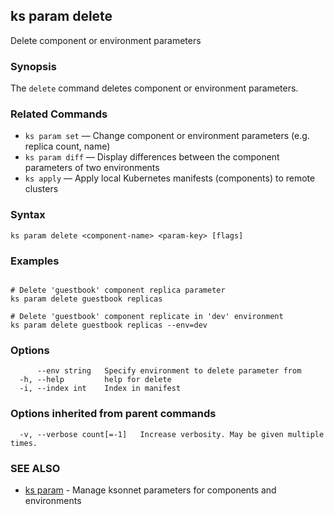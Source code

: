 ## ks param delete

Delete component or environment parameters

### Synopsis


The `delete` command deletes component or environment parameters.

### Related Commands

* `ks param set` — Change component or environment parameters (e.g. replica count, name)
* `ks param diff` — Display differences between the component parameters of two environments
* `ks apply` — Apply local Kubernetes manifests (components) to remote clusters

### Syntax


```
ks param delete <component-name> <param-key> [flags]
```

### Examples

```

# Delete 'guestbook' component replica parameter
ks param delete guestbook replicas

# Delete 'guestbook' component replicate in 'dev' environment
ks param delete guestbook replicas --env=dev
```

### Options

```
      --env string   Specify environment to delete parameter from
  -h, --help         help for delete
  -i, --index int    Index in manifest
```

### Options inherited from parent commands

```
  -v, --verbose count[=-1]   Increase verbosity. May be given multiple times.
```

### SEE ALSO

* [ks param](ks_param.md)	 - Manage ksonnet parameters for components and environments


